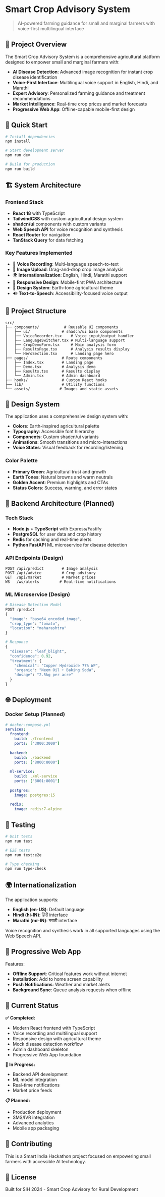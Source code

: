 # Smart Crop Advisory System

> AI-powered farming guidance for small and marginal farmers with voice-first multilingual interface

## 🌾 Project Overview

The Smart Crop Advisory System is a comprehensive agricultural platform designed to empower small and marginal farmers with:

- **AI Disease Detection**: Advanced image recognition for instant crop disease identification
- **Voice-First Interface**: Multilingual voice support in English, Hindi, and Marathi
- **Expert Advisory**: Personalized farming guidance and treatment recommendations
- **Market Intelligence**: Real-time crop prices and market forecasts
- **Progressive Web App**: Offline-capable mobile-first design

## 🚀 Quick Start

```bash
# Install dependencies
npm install

# Start development server
npm run dev

# Build for production
npm run build
```

## 🏗️ System Architecture

### Frontend Stack
- **React 18** with TypeScript
- **TailwindCSS** with custom agricultural design system
- **shadcn/ui** components with custom variants
- **Web Speech API** for voice recognition and synthesis
- **React Router** for navigation
- **TanStack Query** for data fetching

### Key Features Implemented
- 🎤 **Voice Recording**: Multi-language speech-to-text
- 📸 **Image Upload**: Drag-and-drop crop image analysis
- 🌍 **Internationalization**: English, Hindi, Marathi support
- 📱 **Responsive Design**: Mobile-first PWA architecture
- 🎨 **Design System**: Earth-tone agricultural theme
- 🔊 **Text-to-Speech**: Accessibility-focused voice output

## 📁 Project Structure

```
src/
├── components/           # Reusable UI components
│   ├── ui/              # shadcn/ui base components
│   ├── VoiceRecorder.tsx    # Voice input/output handler
│   ├── LanguageSwitcher.tsx # Multi-language support
│   ├── CropDemoForm.tsx     # Main analysis form
│   ├── ResultsPage.tsx      # Analysis results display
│   └── HeroSection.tsx      # Landing page hero
├── pages/               # Route components
│   ├── Index.tsx        # Landing page
│   ├── Demo.tsx         # Analysis demo
│   ├── Results.tsx      # Results display
│   └── Admin.tsx        # Admin dashboard
├── hooks/               # Custom React hooks
├── lib/                 # Utility functions
└── assets/             # Images and static assets
```

## 🎨 Design System

The application uses a comprehensive design system with:

- **Colors**: Earth-inspired agricultural palette
- **Typography**: Accessible font hierarchy
- **Components**: Custom shadcn/ui variants
- **Animations**: Smooth transitions and micro-interactions
- **Voice States**: Visual feedback for recording/listening

### Color Palette
- **Primary Green**: Agricultural trust and growth
- **Earth Tones**: Natural browns and warm neutrals  
- **Golden Accent**: Premium highlights and CTAs
- **Status Colors**: Success, warning, and error states

## 🔧 Backend Architecture (Planned)

### Tech Stack
- **Node.js + TypeScript** with Express/Fastify
- **PostgreSQL** for user data and crop history
- **Redis** for caching and real-time alerts
- **Python FastAPI** ML microservice for disease detection

### API Endpoints (Design)
```
POST /api/predict        # Image analysis
POST /api/advice         # Crop advisory
GET  /api/market         # Market prices  
WS   /ws/alerts         # Real-time notifications
```

### ML Microservice (Design)
```python
# Disease Detection Model
POST /predict
{
  "image": "base64_encoded_image",
  "crop_type": "tomato",
  "location": "maharashtra"
}

# Response
{
  "disease": "leaf_blight",
  "confidence": 0.92,
  "treatment": {
    "chemical": "Copper Hydroxide 77% WP",
    "organic": "Neem Oil + Baking Soda",
    "dosage": "2.5kg per acre"
  }
}
```

## 🌐 Deployment

### Docker Setup (Planned)
```yaml
# docker-compose.yml
services:
  frontend:
    build: ./frontend
    ports: ["3000:3000"]
  
  backend:
    build: ./backend  
    ports: ["8000:8000"]
    
  ml-service:
    build: ./ml-service
    ports: ["8001:8001"]
    
  postgres:
    image: postgres:15
    
  redis:
    image: redis:7-alpine
```

## 🧪 Testing

```bash
# Unit tests
npm run test

# E2E tests  
npm run test:e2e

# Type checking
npm run type-check
```

## 🌍 Internationalization

The application supports:
- **English (en-US)**: Default language
- **Hindi (hi-IN)**: हिंदी interface
- **Marathi (mr-IN)**: मराठी interface

Voice recognition and synthesis work in all supported languages using the Web Speech API.

## 📱 Progressive Web App

Features:
- **Offline Support**: Critical features work without internet
- **Installation**: Add to home screen capability
- **Push Notifications**: Weather and market alerts
- **Background Sync**: Queue analysis requests when offline

## 🚨 Current Status

**✅ Completed:**
- Modern React frontend with TypeScript
- Voice recording and multilingual support
- Responsive design with agricultural theme
- Mock disease detection workflow
- Admin dashboard skeleton
- Progressive Web App foundation

**🔄 In Progress:**
- Backend API development
- ML model integration
- Real-time notifications
- Market price feeds

**📋 Planned:**
- Production deployment
- SMS/IVR integration
- Advanced analytics
- Mobile app packaging

## 🤝 Contributing

This is a Smart India Hackathon project focused on empowering small farmers with accessible AI technology.

## 📄 License

Built for SIH 2024 - Smart Crop Advisory for Rural Development